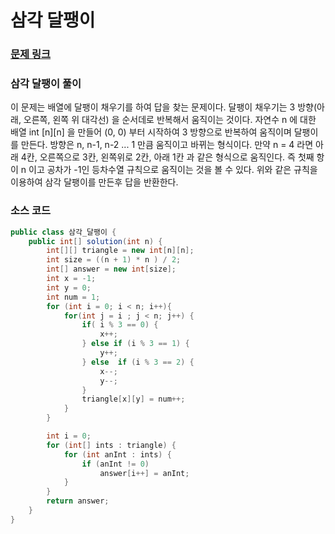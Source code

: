 # 삼각 달팽이

### [문제 링크](https://school.programmers.co.kr/learn/courses/30/lessons/68645)

### 삼각 달팽이 풀이
이 문제는 배열에 달팽이 채우기를 하여 답을 찾는 문제이다.
달팽이 채우기는 3 방향(아래, 오른쪽, 왼쪽 위 대각선) 을 순서데로 반복해서 움직이는 것이다.
자연수 n 에 대한 배열 int [n][n] 을 만들어 (0, 0) 부터 시작하여 3 방향으로 반복하여 움직이며 달팽이를 만든다.
방향은 n, n-1, n-2 ... 1 만큼 움직이고 바뀌는 형식이다.
만약 n = 4 라면 아래 4칸, 오른쪽으로 3칸, 왼쪽위로 2칸, 아래 1칸 과 같은 형식으로 움직인다.
즉 첫째 항이 n 이고 공차가 -1인 등차수열 규칙으로 움직이는 것을 볼 수 있다.
위와 같은 규칙을 이용하여 삼각 달팽이를 만든후 답을 반환한다.

### 소스 코드
```java
public class 삼각_달팽이 {
    public int[] solution(int n) {
        int[][] triangle = new int[n][n];
        int size = ((n + 1) * n ) / 2;
        int[] answer = new int[size];
        int x = -1;
        int y = 0;
        int num = 1;
        for (int i = 0; i < n; i++){
            for(int j = i ; j < n; j++) {
                if( i % 3 == 0) {
                    x++;
                } else if (i % 3 == 1) {
                    y++;
                } else  if (i % 3 == 2) {
                    x--;
                    y--;
                }
                triangle[x][y] = num++;
            }
        }

        int i = 0;
        for (int[] ints : triangle) {
            for (int anInt : ints) {
                if (anInt != 0)
                    answer[i++] = anInt;
            }
        }
        return answer;
    }
}

```